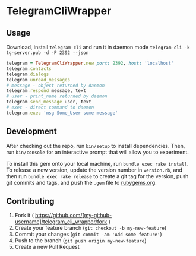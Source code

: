 # TelegramCliWrapper

## Usage

Download, install `telegram-cli` and run it in daemon mode `telegram-cli -k tg-server.pub -d -P 2392 --json`

```ruby
telegram = TelegramCliWrapper.new port: 2392, host: 'localhost'
telegram.contacts
telegram.dialogs
telegram.unread_messages
# message - object returned by daemon
telegram.respond message, text
# user - print_name returned by daemon
telegram.send_message user, text
# exec - direct command to daemon
telegram.exec 'msg Some_User some message'
```

## Development

After checking out the repo, run `bin/setup` to install dependencies. Then, run `bin/console` for an interactive prompt that will allow you to experiment.

To install this gem onto your local machine, run `bundle exec rake install`. To release a new version, update the version number in `version.rb`, and then run `bundle exec rake release` to create a git tag for the version, push git commits and tags, and push the `.gem` file to [rubygems.org](https://rubygems.org).

## Contributing

1. Fork it ( https://github.com/[my-github-username]/telegram_cli_wrapper/fork )
2. Create your feature branch (`git checkout -b my-new-feature`)
3. Commit your changes (`git commit -am 'Add some feature'`)
4. Push to the branch (`git push origin my-new-feature`)
5. Create a new Pull Request

